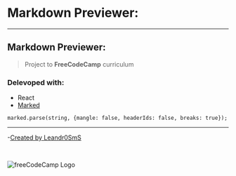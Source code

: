 # Markdown Previewer: 
---

## Markdown Previewer:

> Project to **FreeCodeCamp** curriculum

### Delevoped with:

- React
- [Marked](https://cdnjs.com/libraries/marked)
```
marked.parse(string, {mangle: false, headerIds: false, breaks: true});
```

---
-[Created by Leandr0SmS](https://github.com/Leandr0SmS)

<br>

![freeCodeCamp Logo](https://cdn.freecodecamp.org/testable-projects-fcc/images/fcc_secondary.svg)